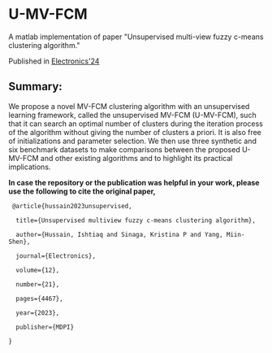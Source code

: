 # U-MV-FCM
A matlab implementation of paper "Unsupervised multi-view fuzzy c-means clustering algorithm."

Published in [Electronics'24](https://www.mdpi.com/2079-9292/12/21/4467) <br /> 

## Summary:
We propose a novel MV-FCM clustering algorithm with an unsupervised learning framework, called the unsupervised MV-FCM (U-MV-FCM), such that it can search an optimal number of clusters during the iteration process of the algorithm without giving the number of clusters a priori. It is also free of initializations and parameter selection. We then use three synthetic and six benchmark datasets to make comparisons between the proposed U- MV-FCM and other existing algorithms and to highlight its practical implications.

**In case the repository or the publication was helpful in your work, please use the following to cite the original paper,**
<pre><code> @article{hussain2023unsupervised,<br />
  title={Unsupervised multiview fuzzy c-means clustering algorithm},<br />
  author={Hussain, Ishtiaq and Sinaga, Kristina P and Yang, Miin-Shen},<br />
  journal={Electronics},<br />
  volume={12},<br />
  number={21},<br />
  pages={4467},<br />
  year={2023},<br />
  publisher={MDPI}<br />
}
</code></pre>

